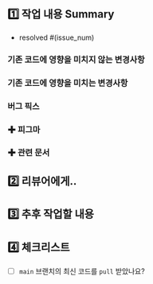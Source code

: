 ## 1️⃣ 작업 내용 Summary

- resolved #(issue_num)

### 기존 코드에 영향을 미치지 않는 변경사항

### 기존 코드에 영향을 미치는 변경사항

### 버그 픽스

### ✚ 피그마

### ✚ 관련 문서

## 2️⃣ 리뷰어에게..

## 3️⃣ 추후 작업할 내용

## 4️⃣ 체크리스트 

- [ ] `main` 브랜치의 최신 코드를 `pull` 받았나요?
